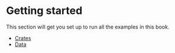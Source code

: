 # Getting started

This section will get you set up to run all the examples in this book. 

* [Crates](crates.md)
* [Data](data.md)